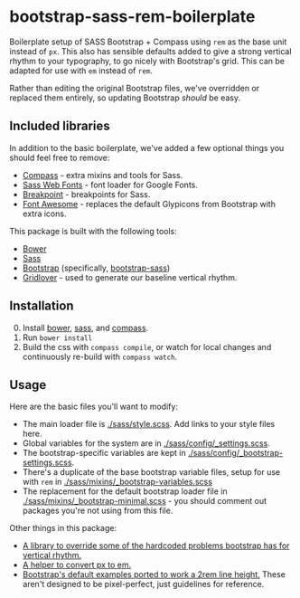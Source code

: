 # bootstrap-sass-rem-boilerplate
Boilerplate setup of SASS Bootstrap + Compass using `rem` as the base unit instead of `px`.  This also has sensible defaults added to give a strong vertical rhythm to your typography, to go nicely with Bootstrap's grid.  This can be adapted for use with `em` instead of `rem`.

Rather than editing the original Bootstrap files, we've overridden or replaced them entirely, so updating Bootstrap *should* be easy.

## Included libraries

In addition to the basic boilerplate, we've added a few optional things you should feel free to remove:

* [Compass](http://compass-style.org/) - extra mixins and tools for Sass.
* [Sass Web Fonts](https://github.com/penman/Sass-Web-Fonts) - font loader for Google Fonts.
* [Breakpoint](https://github.com/at-import/breakpoint) - breakpoints for Sass.
* [Font Awesome](http://fortawesome.github.io/Font-Awesome/) - replaces the default Glypicons from Bootstrap with extra icons.

This package is built with the following tools:

* [Bower](http://bower.io/)
* [Sass](http://sass-lang.com/)
* [Bootstrap](http://getbootstrap.com/) (specifically, [bootstrap-sass](https://github.com/twbs/bootstrap-sass))
* [Gridlover](http://www.gridlover.net/app/) - used to generate our baseline vertical rhythm.


## Installation

0. Install [bower](http://bower.io/#install-bower), [sass](http://sass-lang.com/install), and [compass](http://compass-style.org/install/).
1. Run `bower install`
2. Build the css with `compass compile`, or watch for local changes and continuously re-build with `compass watch`.

## Usage

Here are the basic files you'll want to modify:

* The main loader file is [./sass/style.scss](./sass/style.scss).  Add links to your style files here.
* Global variables for the system are in [./sass/config/_settings.scss](./sass/config/_settings.scss).
* The bootstrap-specific variables are kept in [./sass/config/_bootstrap-settings.scss](./sass/config/_bootstrap-settings.scss).
* There's a duplicate of the base bootstrap variable files, setup for use with `rem` in [./sass/mixins/_bootstrap-variables.scss](./sass/mixins/_bootstrap-variables.scss)
* The replacement for the default bootstrap loader file in [./sass/mixins/_bootstrap-minimal.scss](./sass/mixins/_bootstrap-minimal.scss) - you should comment out packages you're not using from this file.

Other things in this package:

* [A library to override some of the hardcoded problems bootstrap has for vertical rhythm.](./sass/mixins/_bootstrap-overrides.scss)
* [A helper to convert px to em.](./sass/mixins/_em.scss)
* [Bootstrap's default examples ported to work a 2rem line height.](./examples/)  These aren't designed to be pixel-perfect, just guidelines for reference.
